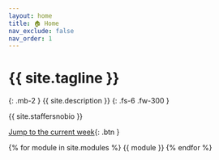 ```yaml
---
layout: home
title: 🏠 Home
nav_exclude: false
nav_order: 1
---
```


# {{ site.tagline }}
{: .mb-2 }
{{ site.description }}
{: .fs-6 .fw-300 }


{{ site.staffersnobio }}

<!-- Below, you can open "static" versions of each lecture by clicking the ✏️ emojis and watch podcasts by clicking the 🎥 emojis. -->

<!--
{: .success }
**Welcome to DSC 10! To start, read the [syllabus](https://dsc10.com/syllabus) carefully, paying special attention to the ["Getting Started"](https://dsc10.com/syllabus/#-getting-started) section. Make sure to complete the [Welcome Survey](https://forms.gle/vw5RcYjjhiDAp5GD6) and [Pretest](https://practice.dsc10.com/pretest/) to get off to a good start!**
-->

[Jump to the current week](#week-1-python-basics){: .btn }


{% for module in site.modules %}
{{ module }}
{% endfor %}
